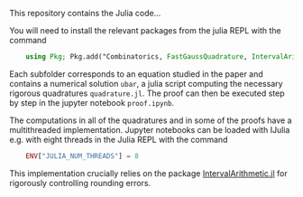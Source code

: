 This repository contains the Julia code...

You will need to install the relevant packages from the julia REPL with the command

```julia
    using Pkg; Pkg.add("Combinatorics, FastGaussQuadrature, IntervalArithmetic, LaTeXStrings, Plots, Polynomials, PolynomialRoots, Random, Serialization")
```

Each subfolder corresponds to an equation studied in the paper and contains a numerical solution `ubar`, a julia script computing the necessary rigorous quadratures `quadrature.jl`. The proof can then be executed step by step in the jupyter notebook `proof.ipynb`.

The computations in all of the quadratures and in some of the proofs have a multithreaded implementation. Jupyter notebooks can be loaded with IJulia e.g. with eight threads in the Julia REPL with the command

```julia
    ENV["JULIA_NUM_THREADS"] = 8
```

This implementation crucially relies on the package [IntervalArithmetic.jl](https://github.com/JuliaIntervals/IntervalArithmetic.jl) for rigorously controlling rounding errors.

